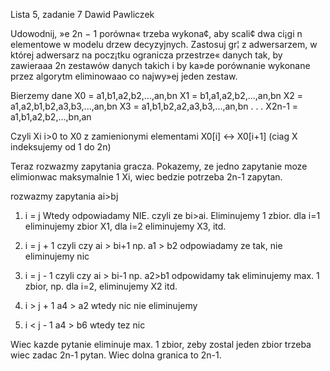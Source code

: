 Lista 5, zadanie 7
Dawid Pawliczek

Udowodnij, »e 2n − 1 porówna« trzeba wykona¢, aby scali¢ dwa ci¡gi n elementowe w modelu drzew decyzyjnych. Zastosuj gr¦ z adwersarzem, w której adwersarz na pocz¡tku ogranicza przestrze« danych tak, by zawieraaa 2n zestawów danych takich i by ka»de porównanie wykonane przez algorytm eliminowaao co najwy»ej jeden zestaw.

Bierzemy dane
X0 = a1,b1,a2,b2,...,an,bn
X1 = b1,a1,a2,b2,...,an,bn
X2 = a1,a2,b1,b2,a3,b3,...,an,bn
X3 = a1,b1,b2,a2,a3,b3,...,an,bn
.
.
.
X2n-1 = a1,b1,a2,b2,...,bn,an

Czyli Xi i>0 to X0 z zamienionymi elementami X0[i] <->  X0[i+1] (ciag X indeksujemy od 1 do 2n)

Teraz rozwazmy zapytania gracza. Pokazemy, ze jedno zapytanie moze elimionwac maksymalnie 1 Xi, wiec bedzie potrzeba 2n-1 zapytan.

rozwazmy zapytania ai>bj

1. i = j
Wtedy odpowiadamy NIE. czyli ze bi>ai. Eliminujemy 1 zbior.
dla i=1 eliminujemy zbior X1, dla i=2 eliminujemy X3, itd.

2. i = j + 1
czyli czy ai > bi+1
np. a1 > b2
odpowiadamy ze tak, nie eliminujemy nic

3. i = j - 1
czyli czy ai > bi-1
np. a2>b1
odpowidamy tak
eliminujemy max. 1 zbior, np. dla i=2, eliminujemy X2 itd.

4. i > j + 1
a4 > a2
wtedy nic nie eliminujemy

5. i < j - 1
a4 > b6 wtedy tez nic

Wiec kazde pytanie eliminuje max. 1 zbior, zeby zostal jeden zbior trzeba wiec zadac 2n-1 pytan. Wiec dolna granica to 2n-1.
